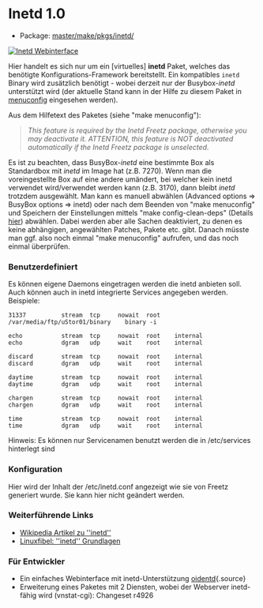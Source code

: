 # Inetd 1.0
 - Package: [master/make/pkgs/inetd/](https://github.com/Freetz-NG/freetz-ng/tree/master/make/pkgs/inetd/)

[![Inetd Webinterface](../screenshots/206_md.png)](../screenshots/206.png)

Hier handelt es sich nur um ein [virtuelles] **inetd**
Paket, welches das benötigte Konfigurations-Framework bereitstellt. Ein
kompatibles `inetd` Binary wird zusätzlich benötigt - wobei derzeit nur
der Busybox-*inetd* unterstützt wird (der aktuelle Stand kann in der
Hilfe zu diesem Paket in
[menuconfig](../help/howtos/common/install/menuconfig.html)
eingesehen werden).

Aus dem Hilfetext des Paketes (siehe "make menuconfig"):

> *This feature is required by the Inetd Freetz package, otherwise you
> may deactivate it. ATTENTION, this feature is NOT deactivated
> automatically if the Inetd Freetz package is unselected.*

Es ist zu beachten, dass BusyBox-*inetd* eine bestimmte Box als
Standardbox mit *inetd* im Image hat (z.B. 7270). Wenn man die
voreingestellte Box auf eine andere umändert, bei welcher kein inetd
verwendet wird/verwendet werden kann (z.B. 3170), dann bleibt *inetd*
trotzdem ausgewählt. Man kann es manuell abwählen (Advanced options ⇒
BusyBox options ⇒ inetd) oder nach dem Beenden von "make menuconfig"
und Speichern der Einstellungen mittels "make config-clean-deps"
(Details [hier](../help/fritz_faq.html)) abwählen. Dabei werden
aber alle Sachen deaktiviert, zu denen es keine abhängigen, angewählten
Patches, Pakete etc. gibt. Danach müsste man ggf. also noch einmal
"make menuconfig" aufrufen, und das noch einmal überprüfen.



### Benutzerdefiniert

Es können eigene Daemons eingetragen werden die inetd anbieten soll.
Auch können auch in inetd integrierte Services angegeben werden.
Beispiele:

```
31337          stream  tcp     nowait  root    /var/media/ftp/uStor01/binary    binary -i

echo           stream  tcp     nowait  root    internal
echo           dgram   udp     wait    root    internal

discard        stream  tcp     nowait  root    internal
discard        dgram   udp     wait    root    internal

daytime        stream  tcp     nowait  root    internal
daytime        dgram   udp     wait    root    internal

chargen        stream  tcp     nowait  root    internal
chargen        dgram   udp     wait    root    internal

time           stream  tcp     nowait  root    internal
time           dgram   udp     wait    root    internal
```

Hinweis: Es können nur Servicenamen benutzt werden die in /etc/services
hinterlegt sind



### Konfiguration

Hier wird der Inhalt der /etc/inetd.conf angezeigt wie sie von Freetz
generiert wurde. Sie kann hier nicht geändert werden.



### Weiterführende Links

-   [Wikipedia Artikel zu
    ''inetd''](http://de.wikipedia.org/wiki/Inetd)
-   [Linuxfibel: ''inetd''
    Grundlagen](http://de.linwiki.org/index.php/Linuxfibel_-_Netzwerk_Grundlagen_-_Internet_Service_D%C3%A4mon)

### Für Entwickler

-   Ein einfaches Webinterface mit inetd-Unterstützung
    [oidentd](/browser/trunk/make/oidentd/files){.source}
-   Erweiterung eines Paketes mit 2 Diensten, wobei der Webserver
    inetd-fähig wird (vnstat-cgi):
    Changeset r4926


